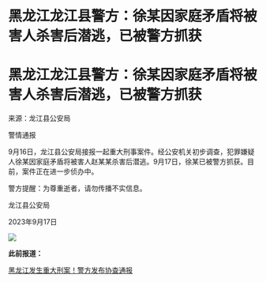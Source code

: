 # 黑龙江龙江县警方：徐某因家庭矛盾将被害人杀害后潜逃，已被警方抓获

# 黑龙江龙江县警方：徐某因家庭矛盾将被害人杀害后潜逃，已被警方抓获

来源：龙江县公安局

警情通报

9月16日，龙江县公安局接报一起重大刑事案件。经公安机关初步调查，犯罪嫌疑人徐某因家庭矛盾将被害人赵某某杀害后潜逃。9月17日，徐某已被警方抓获。目前，案件正在进一步侦办中。

警方提醒：为尊重逝者，请勿传播不实信息。

龙江县公安局

2023年9月17日

![](https://inews.gtimg.com/om_bt/Oq7wIdR5vXoAeJaUUEheQ4NRAjvDgMuJspKl0_kfS3dVcAA/1000)

**此前报道：**

[黑龙江发生重大刑案！警方发布协查通报 ](https://new.qq.com/rain/a/20230917A05U4Z00)

